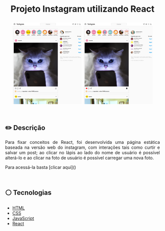 # <p align = "center"> Projeto Instagram utilizando React </p>

<p align = "center">

<p align = "center"> <img src="https://raw.githubusercontent.com/V-Emanuel/InstagramReact/main/pag1.png" width = 45%/>
           <img src="https://raw.githubusercontent.com/V-Emanuel/InstagramReact/main/pag2.png" width = 45%/>
   
</p>

</br>

## ✏️ Descrição
<p align="justify" >Para fixar conceitos de React, foi desenvolvida uma página estática baseada na versão web do instagram, com interações tais como curtir e salvar um post; ao clicar no lápis ao lado do nome de usuário é possível alterá-lo e ao clicar na foto de usuário é possível carregar uma nova foto.</p>
<p align="justify" >Para acessá-la basta [clicar aqui]()</p>

</br>

##  <p align = "left"> :white_circle: Tecnologias</p>
- [HTML](https://developer.mozilla.org/pt-BR/docs/Web/HTML)
- [CSS](https://www.w3schools.com/css/)
- [JavaScript](https://www.javascript.com/)
- [React](https://reactjs.org/)
</br>

